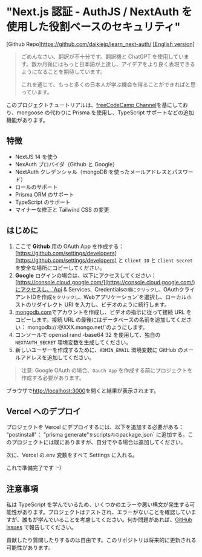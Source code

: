 # "Next.js 認証 - AuthJS / NextAuth を使用した役割ベースのセキュリティ"

[Github Repo]https://github.com/daikiejp/learn_next-auth/
[[English version]](https://github.com/daikiejp/learn_next-auth/blob/master/README.md)

> ごめんなさい、翻訳が不十分です。翻訳機と ChatGPT を使用しています。数か月後にはもっと日本語が上達し、アイデアをより良く表現できるようになることを期待しています。
>
> これを通じて、もっと多くの日本人が学ぶ機会を得ることができればと思っています。

このプロジェクトチュートリアルは、[freeCodeCamp Channel](https://www.youtube.com/watch?v=MNm1XhDjX1s)を基にしており、mongoose の代わりに Prisma を使用し、TypeScript サポートなどの追加機能があります。

## 特徴

- NextJS 14 を使う
- NexAuth プロバイダ（Github と Google）
- NextAuth クレデンシャル（mongoDB を使ったメールアドレスとパスワード）
- ロールのサポート
- Prisma ORM のサポート
- TypeScript のサポート
- マイナーな修正と Tailwind CSS の変更

## はじめに

1. ここで **Github** 用の OAuth App を作成する： [https://github.com/settings/developers](https://github.com/settings/developers) と `Client ID` と `Client Secret` を安全な場所にコピーしてください。
2. **Google** ログインの場合は、以下にアクセスしてください： [https://console.cloud.google.com/](https://console.cloud.google.com/)にアクセスし、`Api & Services`、`Credentials`の順にクリックし、`OAuthクライアントIDを作成`をクリックし、`Webアプリケーション`を選択し、ローカルホストのリダイレクト URI を入力し、ビデオのように続行します。
3. [mongodb.com](mongodb.com)でアカウントを作成し、ビデオの指示に従って接続 URL をコピーします。接続 URL の最後にはデータベースの名前を追加してください： mongodb://<USER>:<PASSWORD>@XXX.mongo.net/<YOUR-DATABASE-NAME-HERE>`のようにします。
4. コンソールで openssl rand -base64 32 を使用して、独自の`NEXTAUTH_SECRET` 環境変数を生成してください。
5. 新しいユーザーを作成するために、`ADMIN_EMAIL` 環境変数に GitHub のメールアドレスを追加してください。

> 注意: Google OAuth の場合、`Oauth App` を作成する前にプロジェクトを作成する必要があります。

ブラウザで[http://localhost:3000](http://localhost:3000)を開くと結果が表示されます。

## Vercel へのデプロイ

プロジェクトを Vercel にデプロイするには、以下を追加する必要がある： "postinstall"： "prisma generate"`を`scripts`内の`package.json` に追加する。このプロジェクトには既にありますが、自分でやる場合は追加してください。

次に、Vercel の.env 変数をすべて Settings に入れる。

これで準備完了です :-)

## 注意事項

私は TypeScript を学んでいるため、いくつかのエラーや悪い構文が発生する可能性があります。プロジェクトはテストされ、エラーがないことを確認していますが、誰もが学んでいることを考慮してください。何か問題があれば、[GitHub Issues](https://github.com/daikiejp/learn_next-auth/issues) で報告してください。

貢献したり質問したりするのは自由です。このリポジトリは将来的に更新される可能性があります。
